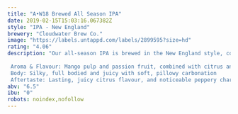 ```yaml
---
title: "A•W18 Brewed All Season IPA"
date: 2019-02-15T15:03:16.067382Z
style: "IPA - New England"
brewery: "Cloudwater Brew Co."
image: "https://labels.untappd.com/labels/2899595?size=hd"
rating: "4.06"
description: "Our all-season IPA is brewed in the New England style, combining bold hop flavours with a smooth, silky body and a semi-sweet, juicy finish that’s low in bitterness. It packs plenty of tropical fruit and citrus flavour, while retaining balance and drinkability.  Aroma & Flavour: Mango pulp and passion fruit, combined with citrus and light onion notes Body: Silky, full bodied and juicy with soft, pillowy carbonation Aftertaste: Lasting, juicy citrus flavour, and noticeable peppery character"
abv: "6.5"
ibu: "0"
robots: noindex,nofollow
---
```

